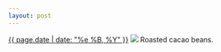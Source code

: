 ```yaml
---
layout: post
---
```


<p>
  <time><a href="/222">{{ page.date | date: "%e %B, %Y" }}</a></time>
  <a href="/222"><img src="{{ site.assets_url }}/222.jpg"/></a>
  <span>Roasted cacao beans.</span>
</p>
